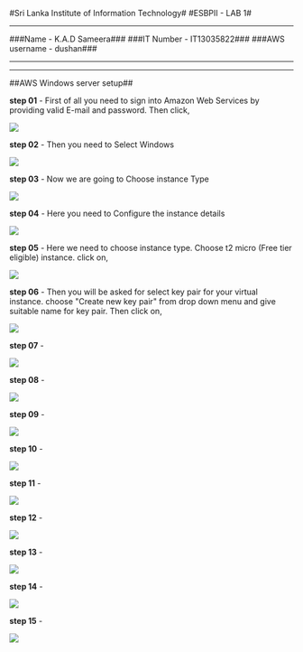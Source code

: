 #Sri Lanka Institute of Information Technology#
#ESBPII - LAB 1#

----------

###Name - K.A.D Sameera###
###IT Number - IT13035822###
###AWS username - dushan###

----------

----------

##AWS Windows server setup##



**step 01** - First of all you need to sign into Amazon Web Services by providing valid E-mail and password. Then click, 


![](http://i.imgur.com/tsm5SmP.jpg)




**step 02** - Then you need to Select Windows

![](http://i.imgur.com/Pwfriae.jpg)




**step 03** - Now we are going to Choose instance Type

![](http://i.imgur.com/NhXuzta.jpg)



**step 04** - Here you need to Configure the instance details 

![](http://i.imgur.com/SDzZENp.jpg)



**step 05** - Here we need to choose instance type. Choose t2 micro (Free tier eligible) instance. click on,


![](http://i.imgur.com/xOruT3e.jpg)




**step 06** - Then you will be asked for select key pair for your virtual instance. choose "Create new key pair" from drop down menu and give suitable name for key pair. Then click on,

![](http://i.imgur.com/EYYRjiI.jpg)



**step 07** - 


![](http://i.imgur.com/SDijm4f.jpg)


**step 08** -

![](http://i.imgur.com/0mdY2lb.jpg)



**step 09** - 


![](http://i.imgur.com/oqmVIKT.jpg)




**step 10** - 


![](http://i.imgur.com/YkrIHZf.jpg)




**step 11** -

![](http://i.imgur.com/v7NuLxa.jpg)




**step 12** - 



![](http://i.imgur.com/3Puw4UV.jpg)




**step 13** - 


![](http://i.imgur.com/o7HtUCz.jpg)


**step 14** - 

![](http://i.imgur.com/ToYBTz9.jpg)



**step 15** - 

![](http://i.imgur.com/CCI01FD.jpg)


